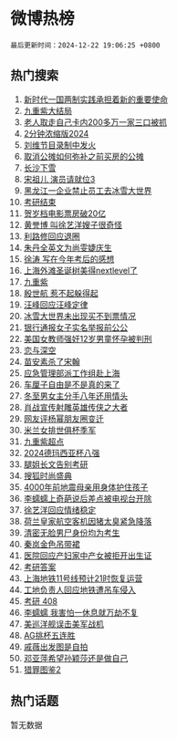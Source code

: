 # 微博热榜

`最后更新时间：2024-12-22 19:06:25 +0800`

## 热门搜索

1. [新时代一国两制实践承担着新的重要使命](https://m.weibo.cn/search?containerid=100103type%3D1%26t%3D10%26q%3D%23%E6%96%B0%E6%97%B6%E4%BB%A3%E4%B8%80%E5%9B%BD%E4%B8%A4%E5%88%B6%E5%AE%9E%E8%B7%B5%E6%89%BF%E6%8B%85%E7%9D%80%E6%96%B0%E7%9A%84%E9%87%8D%E8%A6%81%E4%BD%BF%E5%91%BD%23&stream_entry_id=51&isnewpage=1&extparam=seat%3D1%26stream_entry_id%3D51%26c_type%3D51%26filter_type%3Drealtimehot%26q%3D%2523%25E6%2596%25B0%25E6%2597%25B6%25E4%25BB%25A3%25E4%25B8%2580%25E5%259B%25BD%25E4%25B8%25A4%25E5%2588%25B6%25E5%25AE%259E%25E8%25B7%25B5%25E6%2589%25BF%25E6%258B%2585%25E7%259D%2580%25E6%2596%25B0%25E7%259A%2584%25E9%2587%258D%25E8%25A6%2581%25E4%25BD%25BF%25E5%2591%25BD%2523%26dgr%3D0%26cate%3D10103%26pos%3D0%26display_time%3D1734865584%26pre_seqid%3D17348655841920147196571)
1. [九重紫大结局](https://m.weibo.cn/search?containerid=100103type%3D1%26t%3D10%26q%3D%23%E4%B9%9D%E9%87%8D%E7%B4%AB%E5%A4%A7%E7%BB%93%E5%B1%80%23&stream_entry_id=31&isnewpage=1&extparam=seat%3D1%26c_type%3D31%26band_rank%3D1%26cate%3D5001%26dgr%3D0%26stream_entry_id%3D31%26flag%3D1%26filter_type%3Drealtimehot%26realpos%3D1%26q%3D%2523%25E4%25B9%259D%25E9%2587%258D%25E7%25B4%25AB%25E5%25A4%25A7%25E7%25BB%2593%25E5%25B1%2580%2523%26pos%3D0%26lcate%3D5001%26display_time%3D1734865584%26pre_seqid%3D17348655841920147196571)
1. [老人取走自己卡内200多万一家三口被抓](https://m.weibo.cn/search?containerid=100103type%3D1%26t%3D10%26q%3D%23%E8%80%81%E4%BA%BA%E5%8F%96%E8%B5%B0%E8%87%AA%E5%B7%B1%E5%8D%A1%E5%86%85200%E5%A4%9A%E4%B8%87%E4%B8%80%E5%AE%B6%E4%B8%89%E5%8F%A3%E8%A2%AB%E6%8A%93%23&stream_entry_id=31&isnewpage=1&extparam=seat%3D1%26c_type%3D31%26band_rank%3D2%26cate%3D5001%26dgr%3D0%26stream_entry_id%3D31%26flag%3D2%26filter_type%3Drealtimehot%26realpos%3D2%26q%3D%2523%25E8%2580%2581%25E4%25BA%25BA%25E5%258F%2596%25E8%25B5%25B0%25E8%2587%25AA%25E5%25B7%25B1%25E5%258D%25A1%25E5%2586%2585200%25E5%25A4%259A%25E4%25B8%2587%25E4%25B8%2580%25E5%25AE%25B6%25E4%25B8%2589%25E5%258F%25A3%25E8%25A2%25AB%25E6%258A%2593%2523%26pos%3D1%26lcate%3D5001%26display_time%3D1734865584%26pre_seqid%3D17348655841920147196571)
1. [2分钟浓缩版2024](https://m.weibo.cn/search?containerid=100103type%3D1%26t%3D10%26q%3D%232%E5%88%86%E9%92%9F%E6%B5%93%E7%BC%A9%E7%89%882024%23&stream_entry_id=31&isnewpage=1&extparam=seat%3D1%26c_type%3D31%26band_rank%3D3%26cate%3D5001%26dgr%3D0%26stream_entry_id%3D31%26flag%3D0%26filter_type%3Drealtimehot%26realpos%3D3%26q%3D%25232%25E5%2588%2586%25E9%2592%259F%25E6%25B5%2593%25E7%25BC%25A9%25E7%2589%25882024%2523%26pos%3D2%26lcate%3D5001%26display_time%3D1734865584%26pre_seqid%3D17348655841920147196571)
1. [刘维节目录制中发火](https://m.weibo.cn/search?containerid=100103type%3D1%26t%3D10%26q%3D%E5%88%98%E7%BB%B4%E8%8A%82%E7%9B%AE%E5%BD%95%E5%88%B6%E4%B8%AD%E5%8F%91%E7%81%AB&stream_entry_id=31&isnewpage=1&extparam=seat%3D1%26c_type%3D31%26band_rank%3D4%26cate%3D5001%26dgr%3D0%26stream_entry_id%3D31%26flag%3D1%26filter_type%3Drealtimehot%26realpos%3D4%26q%3D%25E5%2588%2598%25E7%25BB%25B4%25E8%258A%2582%25E7%259B%25AE%25E5%25BD%2595%25E5%2588%25B6%25E4%25B8%25AD%25E5%258F%2591%25E7%2581%25AB%26pos%3D3%26lcate%3D5001%26display_time%3D1734865584%26pre_seqid%3D17348655841920147196571)
1. [取消公摊如何弥补之前买房的公摊](https://m.weibo.cn/search?containerid=100103type%3D1%26t%3D10%26q%3D%23%E5%8F%96%E6%B6%88%E5%85%AC%E6%91%8A%E5%A6%82%E4%BD%95%E5%BC%A5%E8%A1%A5%E4%B9%8B%E5%89%8D%E4%B9%B0%E6%88%BF%E7%9A%84%E5%85%AC%E6%91%8A%23&stream_entry_id=31&isnewpage=1&extparam=seat%3D1%26c_type%3D31%26band_rank%3D5%26cate%3D5001%26dgr%3D0%26stream_entry_id%3D31%26flag%3D1%26filter_type%3Drealtimehot%26realpos%3D5%26q%3D%2523%25E5%258F%2596%25E6%25B6%2588%25E5%2585%25AC%25E6%2591%258A%25E5%25A6%2582%25E4%25BD%2595%25E5%25BC%25A5%25E8%25A1%25A5%25E4%25B9%258B%25E5%2589%258D%25E4%25B9%25B0%25E6%2588%25BF%25E7%259A%2584%25E5%2585%25AC%25E6%2591%258A%2523%26pos%3D4%26lcate%3D5001%26display_time%3D1734865584%26pre_seqid%3D17348655841920147196571)
1. [长沙下雪](https://m.weibo.cn/search?containerid=100103type%3D1%26t%3D10%26q%3D%E9%95%BF%E6%B2%99%E4%B8%8B%E9%9B%AA&stream_entry_id=31&isnewpage=1&extparam=seat%3D1%26c_type%3D31%26band_rank%3D6%26cate%3D5001%26dgr%3D0%26stream_entry_id%3D31%26flag%3D1%26filter_type%3Drealtimehot%26realpos%3D6%26q%3D%25E9%2595%25BF%25E6%25B2%2599%25E4%25B8%258B%25E9%259B%25AA%26pos%3D5%26lcate%3D5001%26display_time%3D1734865584%26pre_seqid%3D17348655841920147196571)
1. [宋祖儿 演员请就位3](https://m.weibo.cn/search?containerid=100103type%3D1%26t%3D10%26q%3D%E5%AE%8B%E7%A5%96%E5%84%BF+%E6%BC%94%E5%91%98%E8%AF%B7%E5%B0%B1%E4%BD%8D3&stream_entry_id=31&isnewpage=1&extparam=seat%3D1%26c_type%3D31%26band_rank%3D7%26cate%3D5001%26dgr%3D0%26stream_entry_id%3D31%26flag%3D1%26filter_type%3Drealtimehot%26realpos%3D7%26q%3D%25E5%25AE%258B%25E7%25A5%2596%25E5%2584%25BF%2520%25E6%25BC%2594%25E5%2591%2598%25E8%25AF%25B7%25E5%25B0%25B1%25E4%25BD%258D3%26pos%3D6%26lcate%3D5001%26display_time%3D1734865584%26pre_seqid%3D17348655841920147196571)
1. [黑龙江一企业禁止员工去冰雪大世界](https://m.weibo.cn/search?containerid=100103type%3D1%26t%3D10%26q%3D%23%E9%BB%91%E9%BE%99%E6%B1%9F%E4%B8%80%E4%BC%81%E4%B8%9A%E7%A6%81%E6%AD%A2%E5%91%98%E5%B7%A5%E5%8E%BB%E5%86%B0%E9%9B%AA%E5%A4%A7%E4%B8%96%E7%95%8C%23&stream_entry_id=31&isnewpage=1&extparam=seat%3D1%26c_type%3D31%26band_rank%3D8%26cate%3D5001%26dgr%3D0%26stream_entry_id%3D31%26flag%3D0%26filter_type%3Drealtimehot%26realpos%3D8%26q%3D%2523%25E9%25BB%2591%25E9%25BE%2599%25E6%25B1%259F%25E4%25B8%2580%25E4%25BC%2581%25E4%25B8%259A%25E7%25A6%2581%25E6%25AD%25A2%25E5%2591%2598%25E5%25B7%25A5%25E5%258E%25BB%25E5%2586%25B0%25E9%259B%25AA%25E5%25A4%25A7%25E4%25B8%2596%25E7%2595%258C%2523%26pos%3D7%26lcate%3D5001%26display_time%3D1734865584%26pre_seqid%3D17348655841920147196571)
1. [考研结束](https://m.weibo.cn/search?containerid=100103type%3D1%26t%3D10%26q%3D%E8%80%83%E7%A0%94%E7%BB%93%E6%9D%9F&stream_entry_id=31&isnewpage=1&extparam=seat%3D1%26c_type%3D31%26band_rank%3D9%26cate%3D5001%26dgr%3D0%26stream_entry_id%3D31%26flag%3D2%26filter_type%3Drealtimehot%26realpos%3D9%26q%3D%25E8%2580%2583%25E7%25A0%2594%25E7%25BB%2593%25E6%259D%259F%26pos%3D8%26lcate%3D5001%26display_time%3D1734865584%26pre_seqid%3D17348655841920147196571)
1. [贺岁档电影票房破20亿](https://m.weibo.cn/search?containerid=100103type%3D1%26t%3D10%26q%3D%23%E8%B4%BA%E5%B2%81%E6%A1%A3%E7%94%B5%E5%BD%B1%E7%A5%A8%E6%88%BF%E7%A0%B420%E4%BA%BF%23&stream_entry_id=31&isnewpage=1&extparam=seat%3D1%26c_type%3D31%26band_rank%3D10%26cate%3D5001%26dgr%3D0%26stream_entry_id%3D31%26flag%3D1%26filter_type%3Drealtimehot%26realpos%3D10%26q%3D%2523%25E8%25B4%25BA%25E5%25B2%2581%25E6%25A1%25A3%25E7%2594%25B5%25E5%25BD%25B1%25E7%25A5%25A8%25E6%2588%25BF%25E7%25A0%25B420%25E4%25BA%25BF%2523%26pos%3D9%26lcate%3D5001%26display_time%3D1734865584%26pre_seqid%3D17348655841920147196571)
1. [黄誉博 叫徐艺洋嫂子很奇怪](https://m.weibo.cn/search?containerid=100103type%3D1%26t%3D10%26q%3D%E9%BB%84%E8%AA%89%E5%8D%9A+%E5%8F%AB%E5%BE%90%E8%89%BA%E6%B4%8B%E5%AB%82%E5%AD%90%E5%BE%88%E5%A5%87%E6%80%AA&stream_entry_id=31&isnewpage=1&extparam=seat%3D1%26c_type%3D31%26band_rank%3D11%26cate%3D5001%26dgr%3D0%26stream_entry_id%3D31%26flag%3D1%26filter_type%3Drealtimehot%26realpos%3D11%26q%3D%25E9%25BB%2584%25E8%25AA%2589%25E5%258D%259A%2520%25E5%258F%25AB%25E5%25BE%2590%25E8%2589%25BA%25E6%25B4%258B%25E5%25AB%2582%25E5%25AD%2590%25E5%25BE%2588%25E5%25A5%2587%25E6%2580%25AA%26pos%3D10%26lcate%3D5001%26display_time%3D1734865584%26pre_seqid%3D17348655841920147196571)
1. [利路修回应退圈](https://m.weibo.cn/search?containerid=100103type%3D1%26t%3D10%26q%3D%23%E5%88%A9%E8%B7%AF%E4%BF%AE%E5%9B%9E%E5%BA%94%E9%80%80%E5%9C%88%23&stream_entry_id=31&isnewpage=1&extparam=seat%3D1%26c_type%3D31%26band_rank%3D12%26cate%3D5001%26dgr%3D0%26stream_entry_id%3D31%26flag%3D1%26filter_type%3Drealtimehot%26realpos%3D12%26q%3D%2523%25E5%2588%25A9%25E8%25B7%25AF%25E4%25BF%25AE%25E5%259B%259E%25E5%25BA%2594%25E9%2580%2580%25E5%259C%2588%2523%26pos%3D11%26lcate%3D5001%26display_time%3D1734865584%26pre_seqid%3D17348655841920147196571)
1. [朱丹全英文为尚雯婕庆生](https://m.weibo.cn/search?containerid=100103type%3D1%26t%3D10%26q%3D%E6%9C%B1%E4%B8%B9%E5%85%A8%E8%8B%B1%E6%96%87%E4%B8%BA%E5%B0%9A%E9%9B%AF%E5%A9%95%E5%BA%86%E7%94%9F&stream_entry_id=31&isnewpage=1&extparam=seat%3D1%26c_type%3D31%26band_rank%3D13%26cate%3D5001%26dgr%3D0%26stream_entry_id%3D31%26flag%3D1%26filter_type%3Drealtimehot%26realpos%3D13%26q%3D%25E6%259C%25B1%25E4%25B8%25B9%25E5%2585%25A8%25E8%258B%25B1%25E6%2596%2587%25E4%25B8%25BA%25E5%25B0%259A%25E9%259B%25AF%25E5%25A9%2595%25E5%25BA%2586%25E7%2594%259F%26pos%3D12%26lcate%3D5001%26display_time%3D1734865584%26pre_seqid%3D17348655841920147196571)
1. [徐涛 写在今年考后的感想](https://m.weibo.cn/search?containerid=100103type%3D1%26t%3D10%26q%3D%E5%BE%90%E6%B6%9B+%E5%86%99%E5%9C%A8%E4%BB%8A%E5%B9%B4%E8%80%83%E5%90%8E%E7%9A%84%E6%84%9F%E6%83%B3&stream_entry_id=31&isnewpage=1&extparam=seat%3D1%26c_type%3D31%26band_rank%3D14%26cate%3D5001%26dgr%3D0%26stream_entry_id%3D31%26flag%3D1%26filter_type%3Drealtimehot%26realpos%3D14%26q%3D%25E5%25BE%2590%25E6%25B6%259B%2520%25E5%2586%2599%25E5%259C%25A8%25E4%25BB%258A%25E5%25B9%25B4%25E8%2580%2583%25E5%2590%258E%25E7%259A%2584%25E6%2584%259F%25E6%2583%25B3%26pos%3D13%26lcate%3D5001%26display_time%3D1734865584%26pre_seqid%3D17348655841920147196571)
1. [上海外滩圣诞树美得nextlevel了](https://m.weibo.cn/search?containerid=100103type%3D1%26t%3D10%26q%3D%23%E4%B8%8A%E6%B5%B7%E5%A4%96%E6%BB%A9%E5%9C%A3%E8%AF%9E%E6%A0%91%E7%BE%8E%E5%BE%97nextlevel%E4%BA%86%23&stream_entry_id=31&isnewpage=1&extparam=seat%3D1%26c_type%3D31%26band_rank%3D15%26cate%3D5001%26dgr%3D0%26adid%3D269596%26stream_entry_id%3D31%26flag%3D0%26filter_type%3Drealtimehot%26realpos%3D15%26q%3D%2523%25E4%25B8%258A%25E6%25B5%25B7%25E5%25A4%2596%25E6%25BB%25A9%25E5%259C%25A3%25E8%25AF%259E%25E6%25A0%2591%25E7%25BE%258E%25E5%25BE%2597nextlevel%25E4%25BA%2586%2523%26lcate%3D5001%26pos%3D14%26display_time%3D1734865584%26pre_seqid%3D17348655841920147196571)
1. [九重紫](https://m.weibo.cn/search?containerid=100103type%3D1%26t%3D10%26q%3D%E4%B9%9D%E9%87%8D%E7%B4%AB&stream_entry_id=31&isnewpage=1&extparam=seat%3D1%26c_type%3D31%26band_rank%3D16%26cate%3D5001%26dgr%3D0%26stream_entry_id%3D31%26flag%3D1%26filter_type%3Drealtimehot%26realpos%3D16%26q%3D%25E4%25B9%259D%25E9%2587%258D%25E7%25B4%25AB%26pos%3D15%26lcate%3D5001%26display_time%3D1734865584%26pre_seqid%3D17348655841920147196571)
1. [殷世航 惹不起躲得起](https://m.weibo.cn/search?containerid=100103type%3D1%26t%3D10%26q%3D%E6%AE%B7%E4%B8%96%E8%88%AA+%E6%83%B9%E4%B8%8D%E8%B5%B7%E8%BA%B2%E5%BE%97%E8%B5%B7&stream_entry_id=31&isnewpage=1&extparam=seat%3D1%26c_type%3D31%26band_rank%3D17%26cate%3D5001%26dgr%3D0%26stream_entry_id%3D31%26flag%3D0%26filter_type%3Drealtimehot%26realpos%3D17%26q%3D%25E6%25AE%25B7%25E4%25B8%2596%25E8%2588%25AA%2520%25E6%2583%25B9%25E4%25B8%258D%25E8%25B5%25B7%25E8%25BA%25B2%25E5%25BE%2597%25E8%25B5%25B7%26pos%3D16%26lcate%3D5001%26display_time%3D1734865584%26pre_seqid%3D17348655841920147196571)
1. [汪峰回应汪峰定律](https://m.weibo.cn/search?containerid=100103type%3D1%26t%3D10%26q%3D%23%E6%B1%AA%E5%B3%B0%E5%9B%9E%E5%BA%94%E6%B1%AA%E5%B3%B0%E5%AE%9A%E5%BE%8B%23&stream_entry_id=31&isnewpage=1&extparam=seat%3D1%26c_type%3D31%26band_rank%3D18%26cate%3D5001%26dgr%3D0%26stream_entry_id%3D31%26flag%3D1%26filter_type%3Drealtimehot%26realpos%3D18%26q%3D%2523%25E6%25B1%25AA%25E5%25B3%25B0%25E5%259B%259E%25E5%25BA%2594%25E6%25B1%25AA%25E5%25B3%25B0%25E5%25AE%259A%25E5%25BE%258B%2523%26pos%3D17%26lcate%3D5001%26display_time%3D1734865584%26pre_seqid%3D17348655841920147196571)
1. [冰雪大世界未出现买不到票情况](https://m.weibo.cn/search?containerid=100103type%3D1%26t%3D10%26q%3D%23%E5%86%B0%E9%9B%AA%E5%A4%A7%E4%B8%96%E7%95%8C%E6%9C%AA%E5%87%BA%E7%8E%B0%E4%B9%B0%E4%B8%8D%E5%88%B0%E7%A5%A8%E6%83%85%E5%86%B5%23&stream_entry_id=31&isnewpage=1&extparam=seat%3D1%26c_type%3D31%26band_rank%3D19%26cate%3D5001%26dgr%3D0%26stream_entry_id%3D31%26flag%3D1%26filter_type%3Drealtimehot%26realpos%3D19%26q%3D%2523%25E5%2586%25B0%25E9%259B%25AA%25E5%25A4%25A7%25E4%25B8%2596%25E7%2595%258C%25E6%259C%25AA%25E5%2587%25BA%25E7%258E%25B0%25E4%25B9%25B0%25E4%25B8%258D%25E5%2588%25B0%25E7%25A5%25A8%25E6%2583%2585%25E5%2586%25B5%2523%26pos%3D18%26lcate%3D5001%26display_time%3D1734865584%26pre_seqid%3D17348655841920147196571)
1. [银行通报女子实名举报前公公](https://m.weibo.cn/search?containerid=100103type%3D1%26t%3D10%26q%3D%23%E9%93%B6%E8%A1%8C%E9%80%9A%E6%8A%A5%E5%A5%B3%E5%AD%90%E5%AE%9E%E5%90%8D%E4%B8%BE%E6%8A%A5%E5%89%8D%E5%85%AC%E5%85%AC%23&stream_entry_id=31&isnewpage=1&extparam=seat%3D1%26c_type%3D31%26band_rank%3D20%26cate%3D5001%26dgr%3D0%26stream_entry_id%3D31%26flag%3D1%26filter_type%3Drealtimehot%26realpos%3D20%26q%3D%2523%25E9%2593%25B6%25E8%25A1%258C%25E9%2580%259A%25E6%258A%25A5%25E5%25A5%25B3%25E5%25AD%2590%25E5%25AE%259E%25E5%2590%258D%25E4%25B8%25BE%25E6%258A%25A5%25E5%2589%258D%25E5%2585%25AC%25E5%2585%25AC%2523%26pos%3D19%26lcate%3D5001%26display_time%3D1734865584%26pre_seqid%3D17348655841920147196571)
1. [美国女教师强奸12岁男童怀孕被判刑](https://m.weibo.cn/search?containerid=100103type%3D1%26t%3D10%26q%3D%23%E7%BE%8E%E5%9B%BD%E5%A5%B3%E6%95%99%E5%B8%88%E5%BC%BA%E5%A5%B812%E5%B2%81%E7%94%B7%E7%AB%A5%E6%80%80%E5%AD%95%E8%A2%AB%E5%88%A4%E5%88%91%23&stream_entry_id=31&isnewpage=1&extparam=seat%3D1%26c_type%3D31%26band_rank%3D21%26cate%3D5001%26dgr%3D0%26stream_entry_id%3D31%26flag%3D0%26filter_type%3Drealtimehot%26realpos%3D21%26q%3D%2523%25E7%25BE%258E%25E5%259B%25BD%25E5%25A5%25B3%25E6%2595%2599%25E5%25B8%2588%25E5%25BC%25BA%25E5%25A5%25B812%25E5%25B2%2581%25E7%2594%25B7%25E7%25AB%25A5%25E6%2580%2580%25E5%25AD%2595%25E8%25A2%25AB%25E5%2588%25A4%25E5%2588%2591%2523%26pos%3D20%26lcate%3D5001%26display_time%3D1734865584%26pre_seqid%3D17348655841920147196571)
1. [恋与深空](https://m.weibo.cn/search?containerid=100103type%3D1%26t%3D10%26q%3D%E6%81%8B%E4%B8%8E%E6%B7%B1%E7%A9%BA&stream_entry_id=31&isnewpage=1&extparam=seat%3D1%26c_type%3D31%26band_rank%3D22%26cate%3D5001%26dgr%3D0%26stream_entry_id%3D31%26flag%3D1%26filter_type%3Drealtimehot%26realpos%3D22%26q%3D%25E6%2581%258B%25E4%25B8%258E%25E6%25B7%25B1%25E7%25A9%25BA%26pos%3D21%26lcate%3D5001%26display_time%3D1734865584%26pre_seqid%3D17348655841920147196571)
1. [苗安素杀了宋翰](https://m.weibo.cn/search?containerid=100103type%3D1%26t%3D10%26q%3D%23%E8%8B%97%E5%AE%89%E7%B4%A0%E6%9D%80%E4%BA%86%E5%AE%8B%E7%BF%B0%23&stream_entry_id=31&isnewpage=1&extparam=seat%3D1%26c_type%3D31%26band_rank%3D23%26cate%3D5001%26dgr%3D0%26stream_entry_id%3D31%26flag%3D1%26filter_type%3Drealtimehot%26realpos%3D23%26q%3D%2523%25E8%258B%2597%25E5%25AE%2589%25E7%25B4%25A0%25E6%259D%2580%25E4%25BA%2586%25E5%25AE%258B%25E7%25BF%25B0%2523%26pos%3D22%26lcate%3D5001%26display_time%3D1734865584%26pre_seqid%3D17348655841920147196571)
1. [应急管理部派工作组赴上海](https://m.weibo.cn/search?containerid=100103type%3D1%26t%3D10%26q%3D%23%E5%BA%94%E6%80%A5%E7%AE%A1%E7%90%86%E9%83%A8%E6%B4%BE%E5%B7%A5%E4%BD%9C%E7%BB%84%E8%B5%B4%E4%B8%8A%E6%B5%B7%23&stream_entry_id=31&isnewpage=1&extparam=seat%3D1%26c_type%3D31%26band_rank%3D24%26cate%3D5001%26dgr%3D0%26stream_entry_id%3D31%26flag%3D0%26filter_type%3Drealtimehot%26realpos%3D24%26q%3D%2523%25E5%25BA%2594%25E6%2580%25A5%25E7%25AE%25A1%25E7%2590%2586%25E9%2583%25A8%25E6%25B4%25BE%25E5%25B7%25A5%25E4%25BD%259C%25E7%25BB%2584%25E8%25B5%25B4%25E4%25B8%258A%25E6%25B5%25B7%2523%26pos%3D23%26lcate%3D5001%26display_time%3D1734865584%26pre_seqid%3D17348655841920147196571)
1. [车厘子自由是不是真的来了](https://m.weibo.cn/search?containerid=100103type%3D1%26t%3D10%26q%3D%23%E8%BD%A6%E5%8E%98%E5%AD%90%E8%87%AA%E7%94%B1%E6%98%AF%E4%B8%8D%E6%98%AF%E7%9C%9F%E7%9A%84%E6%9D%A5%E4%BA%86%23&stream_entry_id=31&isnewpage=1&extparam=seat%3D1%26c_type%3D31%26band_rank%3D25%26cate%3D5001%26dgr%3D0%26stream_entry_id%3D31%26flag%3D1%26filter_type%3Drealtimehot%26realpos%3D25%26q%3D%2523%25E8%25BD%25A6%25E5%258E%2598%25E5%25AD%2590%25E8%2587%25AA%25E7%2594%25B1%25E6%2598%25AF%25E4%25B8%258D%25E6%2598%25AF%25E7%259C%259F%25E7%259A%2584%25E6%259D%25A5%25E4%25BA%2586%2523%26pos%3D24%26lcate%3D5001%26display_time%3D1734865584%26pre_seqid%3D17348655841920147196571)
1. [冬至男女主分手八年还用情头](https://m.weibo.cn/search?containerid=100103type%3D1%26t%3D10%26q%3D%E5%86%AC%E8%87%B3%E7%94%B7%E5%A5%B3%E4%B8%BB%E5%88%86%E6%89%8B%E5%85%AB%E5%B9%B4%E8%BF%98%E7%94%A8%E6%83%85%E5%A4%B4&stream_entry_id=31&isnewpage=1&extparam=seat%3D1%26c_type%3D31%26band_rank%3D26%26cate%3D5001%26dgr%3D0%26stream_entry_id%3D31%26flag%3D0%26filter_type%3Drealtimehot%26realpos%3D26%26q%3D%25E5%2586%25AC%25E8%2587%25B3%25E7%2594%25B7%25E5%25A5%25B3%25E4%25B8%25BB%25E5%2588%2586%25E6%2589%258B%25E5%2585%25AB%25E5%25B9%25B4%25E8%25BF%2598%25E7%2594%25A8%25E6%2583%2585%25E5%25A4%25B4%26pos%3D25%26lcate%3D5001%26display_time%3D1734865584%26pre_seqid%3D17348655841920147196571)
1. [肖战宣传射雕英雄传侠之大者](https://m.weibo.cn/search?containerid=100103type%3D1%26t%3D10%26q%3D%23%E8%82%96%E6%88%98%E5%AE%A3%E4%BC%A0%E5%B0%84%E9%9B%95%E8%8B%B1%E9%9B%84%E4%BC%A0%E4%BE%A0%E4%B9%8B%E5%A4%A7%E8%80%85%23&stream_entry_id=31&isnewpage=1&extparam=seat%3D1%26c_type%3D31%26band_rank%3D27%26cate%3D5001%26dgr%3D0%26stream_entry_id%3D31%26flag%3D1%26filter_type%3Drealtimehot%26realpos%3D27%26q%3D%2523%25E8%2582%2596%25E6%2588%2598%25E5%25AE%25A3%25E4%25BC%25A0%25E5%25B0%2584%25E9%259B%2595%25E8%258B%25B1%25E9%259B%2584%25E4%25BC%25A0%25E4%25BE%25A0%25E4%25B9%258B%25E5%25A4%25A7%25E8%2580%2585%2523%26pos%3D26%26lcate%3D5001%26display_time%3D1734865584%26pre_seqid%3D17348655841920147196571)
1. [网友评杨幂朋友圈变迁](https://m.weibo.cn/search?containerid=100103type%3D1%26t%3D10%26q%3D%23%E7%BD%91%E5%8F%8B%E8%AF%84%E6%9D%A8%E5%B9%82%E6%9C%8B%E5%8F%8B%E5%9C%88%E5%8F%98%E8%BF%81%23&stream_entry_id=31&isnewpage=1&extparam=seat%3D1%26c_type%3D31%26band_rank%3D28%26cate%3D5001%26dgr%3D0%26stream_entry_id%3D31%26flag%3D0%26filter_type%3Drealtimehot%26realpos%3D28%26q%3D%2523%25E7%25BD%2591%25E5%258F%258B%25E8%25AF%2584%25E6%259D%25A8%25E5%25B9%2582%25E6%259C%258B%25E5%258F%258B%25E5%259C%2588%25E5%258F%2598%25E8%25BF%2581%2523%26pos%3D27%26lcate%3D5001%26display_time%3D1734865584%26pre_seqid%3D17348655841920147196571)
1. [米兰女排世俱杯季军](https://m.weibo.cn/search?containerid=100103type%3D1%26t%3D10%26q%3D%23%E7%B1%B3%E5%85%B0%E5%A5%B3%E6%8E%92%E4%B8%96%E4%BF%B1%E6%9D%AF%E5%AD%A3%E5%86%9B%23&stream_entry_id=31&isnewpage=1&extparam=seat%3D1%26c_type%3D31%26band_rank%3D29%26cate%3D5001%26dgr%3D0%26stream_entry_id%3D31%26flag%3D1%26filter_type%3Drealtimehot%26realpos%3D29%26q%3D%2523%25E7%25B1%25B3%25E5%2585%25B0%25E5%25A5%25B3%25E6%258E%2592%25E4%25B8%2596%25E4%25BF%25B1%25E6%259D%25AF%25E5%25AD%25A3%25E5%2586%259B%2523%26pos%3D28%26lcate%3D5001%26display_time%3D1734865584%26pre_seqid%3D17348655841920147196571)
1. [九重紫超点](https://m.weibo.cn/search?containerid=100103type%3D1%26t%3D10%26q%3D%23%E4%B9%9D%E9%87%8D%E7%B4%AB%E8%B6%85%E7%82%B9%23&stream_entry_id=31&isnewpage=1&extparam=seat%3D1%26c_type%3D31%26band_rank%3D30%26cate%3D5001%26dgr%3D0%26stream_entry_id%3D31%26flag%3D1%26filter_type%3Drealtimehot%26realpos%3D30%26q%3D%2523%25E4%25B9%259D%25E9%2587%258D%25E7%25B4%25AB%25E8%25B6%2585%25E7%2582%25B9%2523%26pos%3D29%26lcate%3D5001%26display_time%3D1734865584%26pre_seqid%3D17348655841920147196571)
1. [2024德玛西亚杯八强](https://m.weibo.cn/search?containerid=100103type%3D1%26t%3D10%26q%3D%232024%E5%BE%B7%E7%8E%9B%E8%A5%BF%E4%BA%9A%E6%9D%AF%E5%85%AB%E5%BC%BA%23&stream_entry_id=31&isnewpage=1&extparam=seat%3D1%26c_type%3D31%26band_rank%3D31%26cate%3D5001%26dgr%3D0%26stream_entry_id%3D31%26flag%3D1%26filter_type%3Drealtimehot%26realpos%3D31%26q%3D%25232024%25E5%25BE%25B7%25E7%258E%259B%25E8%25A5%25BF%25E4%25BA%259A%25E6%259D%25AF%25E5%2585%25AB%25E5%25BC%25BA%2523%26pos%3D30%26lcate%3D5001%26display_time%3D1734865584%26pre_seqid%3D17348655841920147196571)
1. [腿姐长文告别考研](https://m.weibo.cn/search?containerid=100103type%3D1%26t%3D10%26q%3D%E8%85%BF%E5%A7%90%E9%95%BF%E6%96%87%E5%91%8A%E5%88%AB%E8%80%83%E7%A0%94&stream_entry_id=31&isnewpage=1&extparam=seat%3D1%26c_type%3D31%26band_rank%3D32%26cate%3D5001%26dgr%3D0%26stream_entry_id%3D31%26flag%3D1%26filter_type%3Drealtimehot%26realpos%3D32%26q%3D%25E8%2585%25BF%25E5%25A7%2590%25E9%2595%25BF%25E6%2596%2587%25E5%2591%258A%25E5%2588%25AB%25E8%2580%2583%25E7%25A0%2594%26pos%3D31%26lcate%3D5001%26display_time%3D1734865584%26pre_seqid%3D17348655841920147196571)
1. [搜狐时尚盛典](https://m.weibo.cn/search?containerid=100103type%3D1%26t%3D10%26q%3D%23%E6%90%9C%E7%8B%90%E6%97%B6%E5%B0%9A%E7%9B%9B%E5%85%B8%23&stream_entry_id=31&isnewpage=1&extparam=seat%3D1%26c_type%3D31%26band_rank%3D33%26cate%3D5001%26dgr%3D0%26stream_entry_id%3D31%26flag%3D0%26filter_type%3Drealtimehot%26realpos%3D33%26q%3D%2523%25E6%2590%259C%25E7%258B%2590%25E6%2597%25B6%25E5%25B0%259A%25E7%259B%259B%25E5%2585%25B8%2523%26pos%3D32%26lcate%3D5001%26display_time%3D1734865584%26pre_seqid%3D17348655841920147196571)
1. [4000年前地震母亲用身体护住孩子](https://m.weibo.cn/search?containerid=100103type%3D1%26t%3D10%26q%3D%234000%E5%B9%B4%E5%89%8D%E5%9C%B0%E9%9C%87%E6%AF%8D%E4%BA%B2%E7%94%A8%E8%BA%AB%E4%BD%93%E6%8A%A4%E4%BD%8F%E5%AD%A9%E5%AD%90%23&stream_entry_id=31&isnewpage=1&extparam=seat%3D1%26c_type%3D31%26band_rank%3D34%26cate%3D5001%26dgr%3D0%26stream_entry_id%3D31%26flag%3D0%26filter_type%3Drealtimehot%26realpos%3D34%26q%3D%25234000%25E5%25B9%25B4%25E5%2589%258D%25E5%259C%25B0%25E9%259C%2587%25E6%25AF%258D%25E4%25BA%25B2%25E7%2594%25A8%25E8%25BA%25AB%25E4%25BD%2593%25E6%258A%25A4%25E4%25BD%258F%25E5%25AD%25A9%25E5%25AD%2590%2523%26pos%3D33%26lcate%3D5001%26display_time%3D1734865584%26pre_seqid%3D17348655841920147196571)
1. [李蠕蠕上奇葩说后差点被电视台开除](https://m.weibo.cn/search?containerid=100103type%3D1%26t%3D10%26q%3D%E6%9D%8E%E8%A0%95%E8%A0%95%E4%B8%8A%E5%A5%87%E8%91%A9%E8%AF%B4%E5%90%8E%E5%B7%AE%E7%82%B9%E8%A2%AB%E7%94%B5%E8%A7%86%E5%8F%B0%E5%BC%80%E9%99%A4&stream_entry_id=31&isnewpage=1&extparam=seat%3D1%26c_type%3D31%26band_rank%3D35%26cate%3D5001%26dgr%3D0%26stream_entry_id%3D31%26flag%3D0%26filter_type%3Drealtimehot%26realpos%3D35%26q%3D%25E6%259D%258E%25E8%25A0%2595%25E8%25A0%2595%25E4%25B8%258A%25E5%25A5%2587%25E8%2591%25A9%25E8%25AF%25B4%25E5%2590%258E%25E5%25B7%25AE%25E7%2582%25B9%25E8%25A2%25AB%25E7%2594%25B5%25E8%25A7%2586%25E5%258F%25B0%25E5%25BC%2580%25E9%2599%25A4%26pos%3D34%26lcate%3D5001%26display_time%3D1734865584%26pre_seqid%3D17348655841920147196571)
1. [徐艺洋回应情绪稳定](https://m.weibo.cn/search?containerid=100103type%3D1%26t%3D10%26q%3D%23%E5%BE%90%E8%89%BA%E6%B4%8B%E5%9B%9E%E5%BA%94%E6%83%85%E7%BB%AA%E7%A8%B3%E5%AE%9A%23&stream_entry_id=31&isnewpage=1&extparam=seat%3D1%26c_type%3D31%26band_rank%3D36%26cate%3D5001%26dgr%3D0%26stream_entry_id%3D31%26flag%3D1%26filter_type%3Drealtimehot%26realpos%3D36%26q%3D%2523%25E5%25BE%2590%25E8%2589%25BA%25E6%25B4%258B%25E5%259B%259E%25E5%25BA%2594%25E6%2583%2585%25E7%25BB%25AA%25E7%25A8%25B3%25E5%25AE%259A%2523%26pos%3D35%26lcate%3D5001%26display_time%3D1734865584%26pre_seqid%3D17348655841920147196571)
1. [荷兰皇家航空客机因猪太臭紧急降落](https://m.weibo.cn/search?containerid=100103type%3D1%26t%3D10%26q%3D%23%E8%8D%B7%E5%85%B0%E7%9A%87%E5%AE%B6%E8%88%AA%E7%A9%BA%E5%AE%A2%E6%9C%BA%E5%9B%A0%E7%8C%AA%E5%A4%AA%E8%87%AD%E7%B4%A7%E6%80%A5%E9%99%8D%E8%90%BD%23&stream_entry_id=31&isnewpage=1&extparam=seat%3D1%26c_type%3D31%26band_rank%3D37%26cate%3D5001%26dgr%3D0%26stream_entry_id%3D31%26flag%3D1%26filter_type%3Drealtimehot%26realpos%3D37%26q%3D%2523%25E8%258D%25B7%25E5%2585%25B0%25E7%259A%2587%25E5%25AE%25B6%25E8%2588%25AA%25E7%25A9%25BA%25E5%25AE%25A2%25E6%259C%25BA%25E5%259B%25A0%25E7%258C%25AA%25E5%25A4%25AA%25E8%2587%25AD%25E7%25B4%25A7%25E6%2580%25A5%25E9%2599%258D%25E8%2590%25BD%2523%26pos%3D36%26lcate%3D5001%26display_time%3D1734865584%26pre_seqid%3D17348655841920147196571)
1. [清密无脸男尸身份均为考生](https://m.weibo.cn/search?containerid=100103type%3D1%26t%3D10%26q%3D%E6%B8%85%E5%AF%86%E6%97%A0%E8%84%B8%E7%94%B7%E5%B0%B8%E8%BA%AB%E4%BB%BD%E5%9D%87%E4%B8%BA%E8%80%83%E7%94%9F&stream_entry_id=31&isnewpage=1&extparam=seat%3D1%26c_type%3D31%26band_rank%3D38%26cate%3D5001%26dgr%3D0%26stream_entry_id%3D31%26flag%3D1%26filter_type%3Drealtimehot%26realpos%3D38%26q%3D%25E6%25B8%2585%25E5%25AF%2586%25E6%2597%25A0%25E8%2584%25B8%25E7%2594%25B7%25E5%25B0%25B8%25E8%25BA%25AB%25E4%25BB%25BD%25E5%259D%2587%25E4%25B8%25BA%25E8%2580%2583%25E7%2594%259F%26pos%3D37%26lcate%3D5001%26display_time%3D1734865584%26pre_seqid%3D17348655841920147196571)
1. [秦岚金色吊带裙](https://m.weibo.cn/search?containerid=100103type%3D1%26t%3D10%26q%3D%23%E7%A7%A6%E5%B2%9A%E9%87%91%E8%89%B2%E5%90%8A%E5%B8%A6%E8%A3%99%23&stream_entry_id=31&isnewpage=1&extparam=seat%3D1%26c_type%3D31%26band_rank%3D39%26cate%3D5001%26dgr%3D0%26stream_entry_id%3D31%26flag%3D1%26filter_type%3Drealtimehot%26realpos%3D39%26q%3D%2523%25E7%25A7%25A6%25E5%25B2%259A%25E9%2587%2591%25E8%2589%25B2%25E5%2590%258A%25E5%25B8%25A6%25E8%25A3%2599%2523%26pos%3D38%26lcate%3D5001%26display_time%3D1734865584%26pre_seqid%3D17348655841920147196571)
1. [医院回应产妇家中产女被拒开出生证](https://m.weibo.cn/search?containerid=100103type%3D1%26t%3D10%26q%3D%23%E5%8C%BB%E9%99%A2%E5%9B%9E%E5%BA%94%E4%BA%A7%E5%A6%87%E5%AE%B6%E4%B8%AD%E4%BA%A7%E5%A5%B3%E8%A2%AB%E6%8B%92%E5%BC%80%E5%87%BA%E7%94%9F%E8%AF%81%23&stream_entry_id=31&isnewpage=1&extparam=seat%3D1%26c_type%3D31%26band_rank%3D40%26cate%3D5001%26dgr%3D0%26stream_entry_id%3D31%26flag%3D1%26filter_type%3Drealtimehot%26realpos%3D40%26q%3D%2523%25E5%258C%25BB%25E9%2599%25A2%25E5%259B%259E%25E5%25BA%2594%25E4%25BA%25A7%25E5%25A6%2587%25E5%25AE%25B6%25E4%25B8%25AD%25E4%25BA%25A7%25E5%25A5%25B3%25E8%25A2%25AB%25E6%258B%2592%25E5%25BC%2580%25E5%2587%25BA%25E7%2594%259F%25E8%25AF%2581%2523%26pos%3D39%26lcate%3D5001%26display_time%3D1734865584%26pre_seqid%3D17348655841920147196571)
1. [考研答案](https://m.weibo.cn/search?containerid=100103type%3D1%26t%3D10%26q%3D%E8%80%83%E7%A0%94%E7%AD%94%E6%A1%88&stream_entry_id=31&isnewpage=1&extparam=seat%3D1%26c_type%3D31%26band_rank%3D41%26cate%3D5001%26dgr%3D0%26stream_entry_id%3D31%26flag%3D1%26filter_type%3Drealtimehot%26realpos%3D41%26q%3D%25E8%2580%2583%25E7%25A0%2594%25E7%25AD%2594%25E6%25A1%2588%26pos%3D40%26lcate%3D5001%26display_time%3D1734865584%26pre_seqid%3D17348655841920147196571)
1. [上海地铁11号线预计21时恢复运营](https://m.weibo.cn/search?containerid=100103type%3D1%26t%3D10%26q%3D%23%E4%B8%8A%E6%B5%B7%E5%9C%B0%E9%93%8111%E5%8F%B7%E7%BA%BF%E9%A2%84%E8%AE%A121%E6%97%B6%E6%81%A2%E5%A4%8D%E8%BF%90%E8%90%A5%23&stream_entry_id=31&isnewpage=1&extparam=seat%3D1%26c_type%3D31%26band_rank%3D42%26cate%3D5001%26dgr%3D0%26stream_entry_id%3D31%26flag%3D1%26filter_type%3Drealtimehot%26realpos%3D42%26q%3D%2523%25E4%25B8%258A%25E6%25B5%25B7%25E5%259C%25B0%25E9%2593%258111%25E5%258F%25B7%25E7%25BA%25BF%25E9%25A2%2584%25E8%25AE%25A121%25E6%2597%25B6%25E6%2581%25A2%25E5%25A4%258D%25E8%25BF%2590%25E8%2590%25A5%2523%26pos%3D41%26lcate%3D5001%26display_time%3D1734865584%26pre_seqid%3D17348655841920147196571)
1. [工地负责人回应地铁遭吊车侵入](https://m.weibo.cn/search?containerid=100103type%3D1%26t%3D10%26q%3D%23%E5%B7%A5%E5%9C%B0%E8%B4%9F%E8%B4%A3%E4%BA%BA%E5%9B%9E%E5%BA%94%E5%9C%B0%E9%93%81%E9%81%AD%E5%90%8A%E8%BD%A6%E4%BE%B5%E5%85%A5%23&stream_entry_id=31&isnewpage=1&extparam=seat%3D1%26c_type%3D31%26band_rank%3D43%26cate%3D5001%26dgr%3D0%26stream_entry_id%3D31%26flag%3D1%26filter_type%3Drealtimehot%26realpos%3D43%26q%3D%2523%25E5%25B7%25A5%25E5%259C%25B0%25E8%25B4%259F%25E8%25B4%25A3%25E4%25BA%25BA%25E5%259B%259E%25E5%25BA%2594%25E5%259C%25B0%25E9%2593%2581%25E9%2581%25AD%25E5%2590%258A%25E8%25BD%25A6%25E4%25BE%25B5%25E5%2585%25A5%2523%26pos%3D42%26lcate%3D5001%26display_time%3D1734865584%26pre_seqid%3D17348655841920147196571)
1. [考研 408](https://m.weibo.cn/search?containerid=100103type%3D1%26t%3D10%26q%3D%E8%80%83%E7%A0%94+408&stream_entry_id=31&isnewpage=1&extparam=seat%3D1%26c_type%3D31%26band_rank%3D44%26cate%3D5001%26dgr%3D0%26stream_entry_id%3D31%26flag%3D1%26filter_type%3Drealtimehot%26realpos%3D44%26q%3D%25E8%2580%2583%25E7%25A0%2594%2520408%26pos%3D43%26lcate%3D5001%26display_time%3D1734865584%26pre_seqid%3D17348655841920147196571)
1. [李蠕蠕 我害怕一休息就万劫不复](https://m.weibo.cn/search?containerid=100103type%3D1%26t%3D10%26q%3D%E6%9D%8E%E8%A0%95%E8%A0%95+%E6%88%91%E5%AE%B3%E6%80%95%E4%B8%80%E4%BC%91%E6%81%AF%E5%B0%B1%E4%B8%87%E5%8A%AB%E4%B8%8D%E5%A4%8D&stream_entry_id=31&isnewpage=1&extparam=seat%3D1%26c_type%3D31%26band_rank%3D45%26cate%3D5001%26dgr%3D0%26stream_entry_id%3D31%26flag%3D1%26filter_type%3Drealtimehot%26realpos%3D45%26q%3D%25E6%259D%258E%25E8%25A0%2595%25E8%25A0%2595%2520%25E6%2588%2591%25E5%25AE%25B3%25E6%2580%2595%25E4%25B8%2580%25E4%25BC%2591%25E6%2581%25AF%25E5%25B0%25B1%25E4%25B8%2587%25E5%258A%25AB%25E4%25B8%258D%25E5%25A4%258D%26pos%3D44%26lcate%3D5001%26display_time%3D1734865584%26pre_seqid%3D17348655841920147196571)
1. [美巡洋舰误击美军战机](https://m.weibo.cn/search?containerid=100103type%3D1%26t%3D10%26q%3D%23%E7%BE%8E%E5%B7%A1%E6%B4%8B%E8%88%B0%E8%AF%AF%E5%87%BB%E7%BE%8E%E5%86%9B%E6%88%98%E6%9C%BA%23&stream_entry_id=31&isnewpage=1&extparam=seat%3D1%26c_type%3D31%26band_rank%3D46%26cate%3D5001%26dgr%3D0%26stream_entry_id%3D31%26flag%3D0%26filter_type%3Drealtimehot%26realpos%3D46%26q%3D%2523%25E7%25BE%258E%25E5%25B7%25A1%25E6%25B4%258B%25E8%2588%25B0%25E8%25AF%25AF%25E5%2587%25BB%25E7%25BE%258E%25E5%2586%259B%25E6%2588%2598%25E6%259C%25BA%2523%26pos%3D45%26lcate%3D5001%26display_time%3D1734865584%26pre_seqid%3D17348655841920147196571)
1. [AG挑杯五连胜](https://m.weibo.cn/search?containerid=100103type%3D1%26t%3D10%26q%3D%23AG%E6%8C%91%E6%9D%AF%E4%BA%94%E8%BF%9E%E8%83%9C%23&stream_entry_id=31&isnewpage=1&extparam=seat%3D1%26c_type%3D31%26band_rank%3D47%26cate%3D5001%26dgr%3D0%26stream_entry_id%3D31%26flag%3D1%26filter_type%3Drealtimehot%26realpos%3D47%26q%3D%2523AG%25E6%258C%2591%25E6%259D%25AF%25E4%25BA%2594%25E8%25BF%259E%25E8%2583%259C%2523%26pos%3D46%26lcate%3D5001%26display_time%3D1734865584%26pre_seqid%3D17348655841920147196571)
1. [戚薇出发图是自拍](https://m.weibo.cn/search?containerid=100103type%3D1%26t%3D10%26q%3D%E6%88%9A%E8%96%87%E5%87%BA%E5%8F%91%E5%9B%BE%E6%98%AF%E8%87%AA%E6%8B%8D&stream_entry_id=31&isnewpage=1&extparam=seat%3D1%26c_type%3D31%26band_rank%3D48%26cate%3D5001%26dgr%3D0%26stream_entry_id%3D31%26flag%3D1%26filter_type%3Drealtimehot%26realpos%3D48%26q%3D%25E6%2588%259A%25E8%2596%2587%25E5%2587%25BA%25E5%258F%2591%25E5%259B%25BE%25E6%2598%25AF%25E8%2587%25AA%25E6%258B%258D%26pos%3D47%26lcate%3D5001%26display_time%3D1734865584%26pre_seqid%3D17348655841920147196571)
1. [邓亚萍希望孙颖莎还是做自己](https://m.weibo.cn/search?containerid=100103type%3D1%26t%3D10%26q%3D%23%E9%82%93%E4%BA%9A%E8%90%8D%E5%B8%8C%E6%9C%9B%E5%AD%99%E9%A2%96%E8%8E%8E%E8%BF%98%E6%98%AF%E5%81%9A%E8%87%AA%E5%B7%B1%23&stream_entry_id=31&isnewpage=1&extparam=seat%3D1%26c_type%3D31%26band_rank%3D49%26cate%3D5001%26dgr%3D0%26stream_entry_id%3D31%26flag%3D1%26filter_type%3Drealtimehot%26realpos%3D49%26q%3D%2523%25E9%2582%2593%25E4%25BA%259A%25E8%2590%258D%25E5%25B8%258C%25E6%259C%259B%25E5%25AD%2599%25E9%25A2%2596%25E8%258E%258E%25E8%25BF%2598%25E6%2598%25AF%25E5%2581%259A%25E8%2587%25AA%25E5%25B7%25B1%2523%26pos%3D48%26lcate%3D5001%26display_time%3D1734865584%26pre_seqid%3D17348655841920147196571)
1. [猎罪图鉴2](https://m.weibo.cn/search?containerid=100103type%3D1%26t%3D10%26q%3D%E7%8C%8E%E7%BD%AA%E5%9B%BE%E9%89%B42&stream_entry_id=31&isnewpage=1&extparam=seat%3D1%26c_type%3D31%26band_rank%3D50%26cate%3D5001%26dgr%3D0%26stream_entry_id%3D31%26flag%3D1%26filter_type%3Drealtimehot%26realpos%3D50%26q%3D%25E7%258C%258E%25E7%25BD%25AA%25E5%259B%25BE%25E9%2589%25B42%26pos%3D49%26lcate%3D5001%26display_time%3D1734865584%26pre_seqid%3D17348655841920147196571)

## 热门话题

暂无数据
